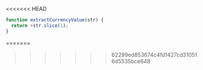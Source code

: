 <<<<<<< HEAD
```js run
function extractCurrencyValue(str) {
  return +str.slice(1);
}
```
=======
>>>>>>> 62299ed853674c4fd1427cd310516d5535bce648
